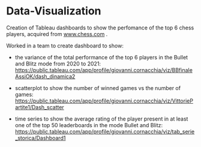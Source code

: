 # Data-Visualization
Creation of Tableau dashboards to show the perfomance of the top 6 chess players, acquired from www.chess.com . 

Worked in a team to create dashboard to show:
- the variance of the total performance of the top 6 players in the Bullet and Blitz mode from 2020 to 2021:
https://public.tableau.com/app/profile/giovanni.cornacchia/viz/BBfinaleAssiOK/dash_dinamica2

- scatterplot to show the number of winned games vs the number of games:
https://public.tableau.com/app/profile/giovanni.cornacchia/viz/VittoriePartite1/Dash_scatter

- time series to show the average rating of the player present in at least one of the top 50 leaderboards in the mode Bullet and Blitz:
https://public.tableau.com/app/profile/giovanni.cornacchia/viz/tab_serie_storica/Dashboard1
